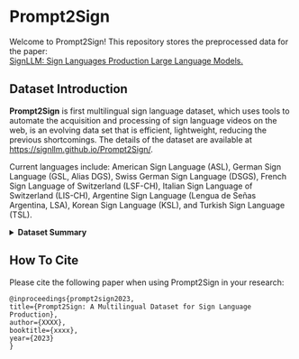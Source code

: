 # Prompt2Sign

Welcome to Prompt2Sign!
This repository stores the preprocessed data for the paper:
<br>[SignLLM: Sign Languages Production Large Language Models.](https://arxiv.org/abs/2405.10718)

## Dataset Introduction

**Prompt2Sign** is first multilingual sign language dataset, which uses tools to automate the acquisition and processing of sign language videos on the web, is an evolving data set that is efficient, lightweight, reducing the previous shortcomings. 
The details of the dataset are available at https://signllm.github.io/Prompt2Sign/.

Current languages include: American Sign Language (ASL), German Sign Language (GSL, Alias DGS), Swiss German Sign Language (DSGS), French Sign Language of Switzerland (LSF-CH), Italian Sign Language of Switzerland (LIS-CH), Argentine Sign Language (Lengua de Señas Argentina, LSA), Korean Sign Language (KSL), and Turkish Sign Language (TSL).

<details>
<summary><b>Dataset Summary</b></summary>

| Name | Language | Vocab. | Duration (h) | Signers | Multiview | Transcription | Gloss | Pose | Depth | Speech | Prompt | Compress |
|------|----------|--------|--------------|----------|-----------|----------------|-------|------|-------|--------|--------|----------|
| Video-Based CSL | CSL | 178 | 100 | 50 | :x: | :heavy_check_mark: | :x: | :heavy_check_mark: | :heavy_check_mark: | :x: | :x: | :x: |
| SIGNUM | GSL | 450 | 55 | 25 | :x: | :heavy_check_mark: | :heavy_check_mark: | :x: | :x: | :x: | :x: | :x: |
| RWTH-Phoenix-2014T | GSL | 3k | 11 | 9 | :x: | :heavy_check_mark: | :heavy_check_mark: | :x: | :x: | :x: | :x: | :x: |
| Public DGS Corpus | GSL | -- | 50 | 327 | :heavy_check_mark: | :heavy_check_mark: | :heavy_check_mark: | :heavy_check_mark: | :x: | :x: | :x: | :x: |
| BSL Corpus | BSL | 5k | -- | 249 | :x: | :heavy_check_mark: | :heavy_check_mark: | :x: | :x: | :x: | :x: | :x: |
| NCSLGR | ASL | 1.8k | 5.3 | 4 | :heavy_check_mark: | :heavy_check_mark: | :heavy_check_mark: | :x: | :x: | :x: | :x: | :x: |
| How2Sign | ASL | 16k | 79 | 11 | :heavy_check_mark: | :heavy_check_mark: | :heavy_check_mark: | :heavy_check_mark: | :heavy_check_mark: | :heavy_check_mark: | :x: | :x: |
| **Prompt2Sign (ours)** | Multilingual | 40k | 200 | 40 | :heavy_check_mark: | :heavy_check_mark: | :heavy_check_mark: | :heavy_check_mark: | :heavy_check_mark: | :heavy_check_mark: | :heavy_check_mark: | :heavy_check_mark: |
 
</details>

## How To Cite

Please cite the following paper when using Prompt2Sign in your research:

```
@inproceedings{prompt2sign2023,
title={Prompt2Sign: A Multilingual Dataset for Sign Language Production},
author={XXXX},
booktitle={xxxx},
year={2023}
}
```
<!-- 

## Acknowledgements

All data collection and processing are conducted in accordance with the relevant certificates/protocols of the used dataset. For data sets that are public but require a license, we provide processing tools with the permission of the relevant certificate.

**Licensing**

Prompt2Sign is made available under the [Creative Commons Attribution-NonCommercial 4.0 International License](https://creativecommons.org/licenses/by-nc/4.0/). For commercial use, please [contact us](mailto:signllm@googlegroups.com) directly.

![image](https://github.com/SignLLM/Prompt2Sign/assets/147891572/7bc0cb5c-ef77-4a15-87cb-e78cc01c8f76)



We extend our gratitude to the National Sign Language Linguistics Society and XYZ University's Computational Linguistics Department for their support.
Contributions are welcome! Please read our [contribution guidelines](#) to get started.

**Ethics Statement**




Embark on your journey with the Prompt2Sign datasets and tools designed for advancing research in sign language production using large language models.

Follow this guide to get started with our resources:

1. **Familiarize with the Dataset and Tools**  
   Before diving in, take a moment to understand the offerings of Prompt2Sign. Review our resources, toolkits, and data sets tailored for Sign Language Production research.

2. **Accept the Usage Agreement**  
   To access the preprocessed datasets on this page, please accept our terms of use. It is at the end of this article.

3. **Download and Set Up the CLI**  
   Get our Command Line Interface (CLI) tool to interact with the datasets conveniently. This tool is integral for downloading and manipulating the data.

4. **Select Your Data Subset of Interest**  
   Choose the specific dataset or preprocessed subset you need for your research from our repository, whether it’s for diffusion model training or another aspect of sign language production.

5. **Obtain the Data**  
   Once you have your credentials and have selected your subset, use the CLI to download the data. The datasets, especially those preprocessed, are extensive and tailored for deep learning applications.

**Data and Usage Agreement**  
Begin by reviewing our terms at [Prompt2Sign Data Agreement](). Once accepted, you will receive an email with the necessary access credentials within 48 hours. Please note that these credentials are expected to be used for local data download and not for continuous data streaming.

**Browse and Select Datasets**  
Explore our repositories for SignLLM and [SignDiff](https://arxiv.org/abs/2308.16082) to understand the scope and details of the available data.
-->
